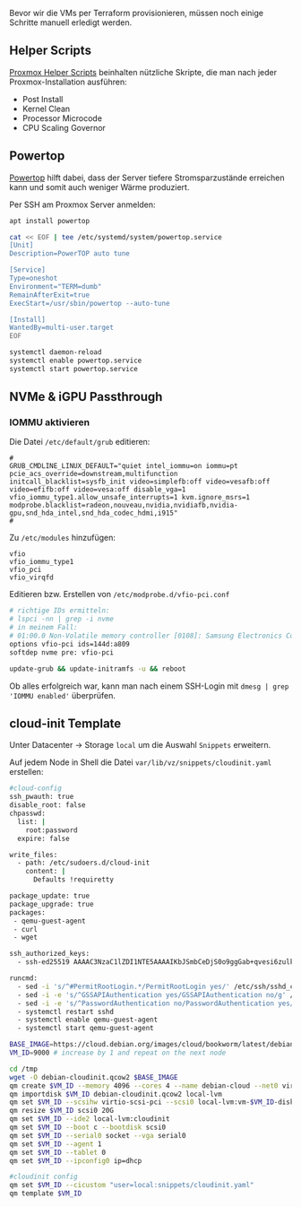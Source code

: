 Bevor wir die VMs per Terraform provisionieren, müssen noch einige Schritte manuell erledigt werden.

## Helper Scripts

[Proxmox Helper Scripts](https://tteck.github.io/Proxmox/) beinhalten nützliche Skripte, die man nach jeder Proxmox-Installation ausführen:

* Post Install
* Kernel Clean
* Processor Microcode
* CPU Scaling Governor

## Powertop

[Powertop](https://wiki.ubuntuusers.de/PowerTOP/) hilft dabei, dass der Server tiefere
Stromsparzustände erreichen kann und somit auch weniger Wärme produziert.

Per SSH am Proxmox Server anmelden:

   ```bash
   apt install powertop

   cat << EOF | tee /etc/systemd/system/powertop.service
   [Unit]
   Description=PowerTOP auto tune

   [Service]
   Type=oneshot
   Environment="TERM=dumb"
   RemainAfterExit=true
   ExecStart=/usr/sbin/powertop --auto-tune

   [Install]
   WantedBy=multi-user.target
   EOF

   systemctl daemon-reload
   systemctl enable powertop.service
   systemctl start powertop.service

   ```

## NVMe & iGPU Passthrough

### IOMMU aktivieren

Die Datei `/etc/default/grub` editieren:

  ```
  #
  GRUB_CMDLINE_LINUX_DEFAULT="quiet intel_iommu=on iommu=pt pcie_acs_override=downstream,multifunction initcall_blacklist=sysfb_init video=simplefb:off video=vesafb:off video=efifb:off video=vesa:off disable_vga=1 vfio_iommu_type1.allow_unsafe_interrupts=1 kvm.ignore_msrs=1 modprobe.blacklist=radeon,nouveau,nvidia,nvidiafb,nvidia-gpu,snd_hda_intel,snd_hda_codec_hdmi,i915"
  #
  ```

Zu `/etc/modules` hinzufügen:
```
vfio
vfio_iommu_type1
vfio_pci
vfio_virqfd
```

Editieren bzw. Erstellen von `/etc/modprobe.d/vfio-pci.conf`
```bash
# richtige IDs ermitteln:
# lspci -nn | grep -i nvme
# in meinem Fall:
# 01:00.0 Non-Volatile memory controller [0108]: Samsung Electronics Co Ltd NVMe SSD Controller 980 [144d:a809]
options vfio-pci ids=144d:a809
softdep nvme pre: vfio-pci
```

```bash
update-grub && update-initramfs -u && reboot
```

Ob alles erfolgreich war, kann man nach einem SSH-Login mit `dmesg | grep 'IOMMU enabled'` überprüfen.

## cloud-init Template
Unter Datacenter -> Storage `local` um die Auswahl `Snippets` erweitern.

Auf jedem Node in Shell die Datei `var/lib/vz/snippets/cloudinit.yaml` erstellen:

```bash
#cloud-config
ssh_pwauth: true
disable_root: false
chpasswd:
  list: |
    root:password
  expire: false

write_files:
  - path: /etc/sudoers.d/cloud-init
    content: |
      Defaults !requiretty

package_update: true
package_upgrade: true
packages:
 - qemu-guest-agent
 - curl
 - wget

ssh_authorized_keys:
  - ssh-ed25519 AAAAC3NzaC1lZDI1NTE5AAAAIKbJSmbCeDjS0o9ggGab+qvesi6zulkfwXv25pBIblT1

runcmd:
  - sed -i 's/^#PermitRootLogin.*/PermitRootLogin yes/' /etc/ssh/sshd_config
  - sed -i -e 's/^GSSAPIAuthentication yes/GSSAPIAuthentication no/g' /etc/ssh/sshd_config
  - sed -i -e 's/^PasswordAuthentication no/PasswordAuthentication yes/g' /etc/ssh/sshd_config
  - systemctl restart sshd
  - systemctl enable qemu-guest-agent
  - systemctl start qemu-guest-agent
```

```bash
BASE_IMAGE=https://cloud.debian.org/images/cloud/bookworm/latest/debian-12-generic-amd64.qcow2
VM_ID=9000 # increase by 1 and repeat on the next node

cd /tmp
wget -O debian-cloudinit.qcow2 $BASE_IMAGE
qm create $VM_ID --memory 4096 --cores 4 --name debian-cloud --net0 virtio,bridge=vmbr0
qm importdisk $VM_ID debian-cloudinit.qcow2 local-lvm
qm set $VM_ID --scsihw virtio-scsi-pci --scsi0 local-lvm:vm-$VM_ID-disk-0
qm resize $VM_ID scsi0 20G
qm set $VM_ID --ide2 local-lvm:cloudinit
qm set $VM_ID --boot c --bootdisk scsi0
qm set $VM_ID --serial0 socket --vga serial0
qm set $VM_ID --agent 1
qm set $VM_ID --tablet 0
qm set $VM_ID --ipconfig0 ip=dhcp

#cloudinit config
qm set $VM_ID --cicustom "user=local:snippets/cloudinit.yaml"
qm template $VM_ID
```
